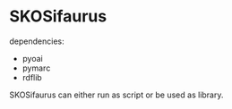 # SKOSifaurus

dependencies:

* pyoai
* pymarc
* rdflib

SKOSifaurus can either run as script or be used as library.



